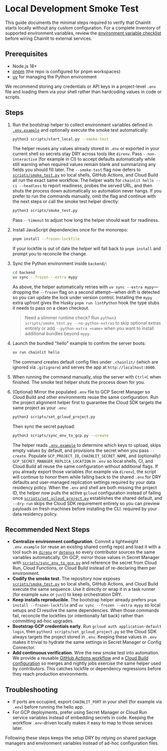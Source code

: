 # Local Development Smoke Test

This guide documents the minimal steps required to verify that Chainlit starts locally without any custom configuration. For a
complete inventory of supported environment variables, review the
[environment variable checklist](./environment-variables.md) before wiring
Chainlit to external services.

## Prerequisites

- Node.js 18+
- [pnpm](https://pnpm.io/) (the repo is configured for pnpm workspaces)
- [uv](https://docs.astral.sh/uv/) for managing the Python environment

We recommend storing any credentials or API keys in a project-level `.env` file and loading them via your shell rather than hardcoding values in code or scripts.

## Steps

1. Run the bootstrap helper to collect environment variables defined in
   [`.env.example`](../.env.example) and optionally execute the smoke test
   automatically:

   ```bash
   python3 scripts/start_local.py --smoke-test
   ```

   The helper reuses any values already stored in `.env` or exported in your
   current shell so secrets stay DRY across tools like `direnv`. Pass
   `--non-interactive` (for example in CI) to accept defaults automatically
   while still warning when required values remain blank and summarizing any
   fields you should fill later. The `--smoke-test` flag now defers to
   [`scripts/smoke_test.py`](../scripts/smoke_test.py) so local shells, GitHub
   Actions, and Cloud Build all run the exact same workflow. The helper waits
   for `chainlit hello --ci --headless` to report readiness, probes the served
   URL, and then shuts the process down automatically so automation never hangs.
   If you prefer to run the commands manually, omit the flag and continue with
   the next steps or call the smoke test helper directly:

   ```bash
   python3 scripts/smoke_test.py
   ```

   Pass `--timeout` to adjust how long the helper should wait for readiness.

2. Install JavaScript dependencies once for the monorepo:

   ```bash
   pnpm install --frozen-lockfile
   ```

   If your lockfile is out of date the helper will fall back to `pnpm install`
   and prompt you to reconcile the change.

3. Sync the Python environment inside `backend/`:

   ```bash
   cd backend
   uv sync --frozen --extra mypy
   ```

   As above, the helper automatically retries with `uv sync --extra mypy`—
   dropping the `--frozen` flag on a second attempt—when drift is detected so
   you can update the lock under version control. Installing
   the `mypy` extra upfront gives the Husky `pnpm run lintPython` hook the type
   stubs it needs to pass on a clean checkout.

   > Need a slimmer runtime check? Run `python3 scripts/smoke_test.py --no-python-extras`
   > to skip optional extras entirely or add `--python-extra <name>` when you
   > want to install additional bundles beyond `mypy`.

4. Launch the bundled "hello" example to confirm the server boots:

   ```bash
   uv run chainlit hello
   ```

   The command creates default config files under `.chainlit/` (which are
   ignored via `.gitignore`) and serves the app at `http://localhost:8000`.

5. When running the command manually, stop the server with `Ctrl+C` when
   finished. The smoke test helper shuts the process down for you.

6. (Optional) Mirror the populated `.env` file to GCP Secret Manager so Cloud
   Build and other environments reuse the same configuration. Run the project
   alignment helper first to guarantee the Cloud SDK targets the same project
   as your `.env`:

   ```bash
   python3 scripts/set_gcloud_project.py
   ```

   Then sync the secret payload:

   ```bash
   python3 scripts/sync_env_to_gcp.py --create
   ```

   The helper reads [`.env.example`](../.env.example) to determine which keys
   to upload, skips empty values by default, and provisions the secret when you
   pass `--create`. Populate `GCP_PROJECT_ID`, `CHAINLIT_SECRET_NAME`, and (optionally)
   `GCP_SECRET_MANAGER_REPLICA_LOCATION` in `.env` so local shells, CI, and Cloud Build all
   reuse the same configuration without additional flags. If you already export those
   variables (for example via `direnv`), the script will continue to honor them while
   falling back to the shared `.env` for DRY defaults and user-managed replication settings
   required by your data residency policy. When the `.env` and shell are both missing the
   project ID, the helper now pulls the active `gcloud` configuration instead of failing once
   [`scripts/set_gcloud_project.py`](../scripts/set_gcloud_project.py) establishes the shared
   default, and `--dry-run` skips the Cloud SDK requirement entirely so you can preview payloads on fresh
   machines before installing the CLI.
   required by your data residency policy.

## Recommended Next Steps

- **Centralize environment configuration**. Commit a lightweight `.env.example` (or reuse an existing shared config repo) and
  load it with a tool such as [`direnv`](https://direnv.net/) or [`dotenvx`](https://dotenvx.com/) so every contributor sources the
  same variables automatically. On GCP, mirror those values in Secret Manager with
  [`scripts/sync_env_to_gcp.py`](../scripts/sync_env_to_gcp.py) and reference the secret from Cloud Run, Cloud Functions, or Cloud
  Build instead of re-declaring them per environment.
- **Codify the smoke test**. The repository now exposes [`scripts/smoke_test.py`](../scripts/smoke_test.py) so local shells, GitHub
  Actions, and Cloud Build execute the same sequence. Use it directly or wrap it in a task runner (for example `make` or `just`) to
  keep orchestration DRY.
- **Keep installs reproducible**. The bootstrap helper already prefers
  `pnpm install --frozen-lockfile` and `uv sync --frozen --extra mypy` so local setups and
  CI resolve the same dependencies. When those commands fail, reconcile the
  lockfiles (or intentionally fall back) rather than committing ad-hoc
  upgrades.
- **Bootstrap GCP credentials early**. Run `gcloud auth application-default login`, then
  `python3 scripts/set_gcloud_project.py` so the Cloud SDK always targets the project stored in
  `.env`. Keeping these values in `.env` makes it trivial to hydrate the same settings in Secret
  Manager or Config Connector.
- **Add continuous verification**. Wire the new smoke test into automation. We provide a reusable [GitHub Actions workflow](../.github/workflows/smoke-test.yaml) and a
  [Cloud Build configuration](../cloudbuild/smoke-test.yaml) so merges and nightly jobs exercise the same helper used by
  contributors. This catches lockfile or dependency regressions before they reach production environments.

## Troubleshooting

- If ports are occupied, export `CHAINLIT_PORT` in your shell (for example via `.env`) before running the hello app.
- For GCP deployments, prefer using Secret Manager or Cloud Run service variables instead of embedding secrets in code. Keeping the workflow `.env`-driven locally makes it easy to map to those services later.

Following these steps keeps the setup DRY by relying on shared package managers and environment variables instead of ad-hoc configuration files.
